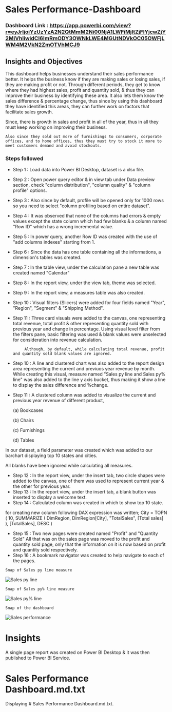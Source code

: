 
# Sales Performance-Dashboard

### Dashboard Link : https://app.powerbi.com/view?r=eyJrIjoiYzUzYzA2N2QtMmM2Ni00NjA1LWFiMjItZjFlYjcwZjY2MjVhIiwidCI6ImRmODY3OWNkLWE4MGUtNDVkOC05OWFjLWM4M2VkN2ZmOTVhMCJ9

## Insights and Objectives

This dashboard helps businesses understand their sales performance better. It helps the business know if they are making sales or losing sales, if they are making profit or not. Through different periods, they get to know where they had highest sales, profit and quantity sold, & thus they can improve their business by identifying these area. It also lets them know the sales difference & percentage change, thus since by using this dashboard they have identified this areas, they can further work on factors that facilitate sales growth.

Since, there is growth in sales and profit in all of the year, thus in all they must keep working on improving their business. 

`Also since they sold out more of furnishings to consumers, corporate offices, and to home offices, thus they must try to stock it more to meet customers demand and avoid stockouts.`


### Steps followed 

- Step 1 : Load data into Power BI Desktop, dataset is a xlsx file.
- Step 2 : Open power query editor & in view tab under Data preview section, check "column distribution", "column quality" & "column profile" options.
- Step 3 : Also since by default, profile will be opened only for 1000 rows so you need to select "column profiling based on entire dataset".
- Step 4 : It was observed that none of the columns had errors & empty values except the state column which had few blanks & a column named "Row ID" which has a wrong incremental value.
- Step 5 : In power query, another Row ID was created with the use of "add columns indexes" starting from 1.
- Step 6 : Since the data has one table containing all the informations, a dimension's tables was created.
- Step 7 : In the table view, under the calculation pane a new table was created named "Calendar"
- Step 8 : In the report view, under the view tab, theme was selected.
- Step 9 : In the report view, a measures table was also created.
- Step 10 : Visual filters (Slicers) were added for four fields named "Year", "Region", "Segment" & "Shipping Method".
- Step 11 : Three card visuals were added to the canvas, one representing total revenue, total profit & other representing quantity sold with previous year and change in percentage.
           Using visual level filter from the filters pane, basic filtering was used & blank values were unselected for consideration into revenue calculation.
           
           Although, by default, while calculating total revenue, profit and quantity sold blank values are ignored.
- Step 10 : A line and clustered chart was also added to the report design area representing the current and previuos year revenue by month. While creating this visual, measure named "Sales py line and Sales py% line" was also added to the line y axis bucket, thus making it show a line to display the sales difference and %change. 
- Step 11 : A clustered column was added to visualize the current and previous year revenue of different product,

  (a) Bookcases

  (b) Chairs
  
  (c) Furnishings
  
  (d) Tables
  
In our dataset, a field parameter was created which was added to our barchart displaying top 10 states and cities.

All blanks have been ignored while calculating all measures.

- Step 12 : In the report view, under the insert tab, two circle shapes were added to the canvas, one of them was used to represent current year & the other for previous year.
- Step 13 : In the report view, under the insert tab, a blank button was inserted to display a welcome text. 
- Step 14 : Calculated column was created in which to show top 10 state.

for creating new column following DAX expression was written;
        City = 
            TOPN (
                10,
    		SUMMARIZE (
        	DimRegion,
        	DimRegion[City],
        	"TotalSales", [Total sales]
    		),
    [TotalSales], DESC
)

- Step 15 : Two new pages were created named "Profit" and "Quantity Sold"
All that was on the sales page was moved to the profit and quantity sold page, only that the information on it is now based on profit and quantity sold respectively.
- Step 16 : A bookmark navigator was created to help navigate to each of the pages.

`Snap of Sales py line measure`

![Sales py line](https://github.com/RoselineOyedeji/SALES-PERFORMANCE-DASHBOARD/assets/161141258/523e3079-0ab2-417f-b8a2-8b80dbb68ae7)

 `Snap of Sales py% line measure`

![Sales py% line](https://github.com/RoselineOyedeji/SALES-PERFORMANCE-DASHBOARD/assets/161141258/de3d64cf-4147-4c57-a01b-dc720847755f)



`Snap of the dashboard`

![Sales performance](https://github.com/RoselineOyedeji/SALES-PERFORMANCE-DASHBOARD/assets/161141258/83c75900-9fac-4beb-ae22-eeaca669a218)


# Insights

A single page report was created on Power BI Desktop & it was then published to Power BI Service.


# Sales Performance Dashboard.md.txt
Displaying # Sales Performance Dashboard.md.txt.
